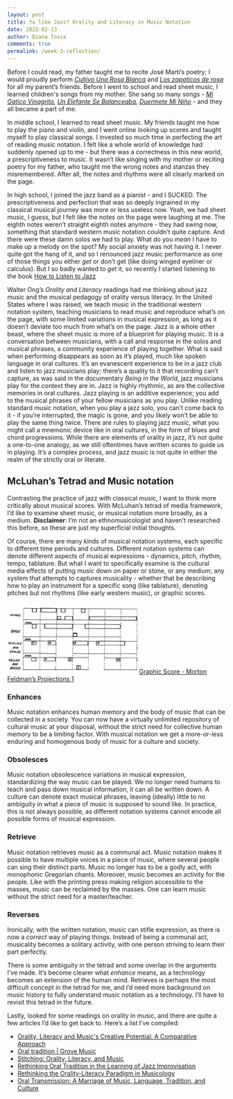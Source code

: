 ```yaml
---
layout: post
title: Ya like Jazz? Orality and Literacy in Music Notation
date: 2022-02-13
author: Diana Tosca
comments: true
permalink: /week-3-reflection/
---
```

Before I could read, my father taught me to recite José Martí’s poetry; I would proudly perform *[Cultivo Una Rosa Blanca](https://www.poemas-del-alma.com/jose-marti-cultivo-una-rosa-blanca.htm)* and *[Los zapaticos de rosa](https://www.poemas-del-alma.com/los-zapaticos-de-rosa.htm)* for all my parent’s friends. Before I went to school and read sheet music, I learned children's songs from my mother. She sang so many songs - *[Mi Gatico Vinagrito](https://www.youtube.com/watch?v=JyTmhWPE4G8),* *[Un Elefante Se Balanceaba](https://www.youtube.com/watch?v=950AAFXgivk),* *[Duermete Mi Niño](https://www.youtube.com/watch?v=LemxZcOXCdg)* - and they all became a part of me. 

In middle school, I learned to read sheet music. My friends taught me how to play the piano and violin, and I went online looking up scores and taught myself to play classical songs. I invested so much time in perfecting the art of reading music notation. I felt like a whole world of knowledge had suddenly opened up to me - but there was a correctness in this new world, a prescriptiveness to music. It wasn’t like singing with my mother or reciting poetry for my father, who taught me the wrong notes and stanzas they misremembered. After all, the notes and rhythms were all clearly marked on the page.

In high school, I joined the jazz band as a pianist - and I SUCKED. The prescriptiveness and perfection that was so deeply ingrained in my classical musical journey was more or less useless now. Yeah, we had sheet music, I guess, but I felt like the notes on the page were laughing at me. The eighth notes weren’t straight eighth notes anymore - they had *swing* now, something that standard western music notation couldn’t quite capture. And there were these damn *solos* we had to play. What do you *mean* I have to make up a melody on the spot? My social anxiety was not having it. I never quite got the hang of it, and so I renounced jazz music performance as one of those things you either *get* or don’t get (like doing winged eyeliner or calculus). But I so badly wanted to *get* it, so recently I started listening to the book [How to Listen to Jazz](https://www.audiobooksnow.com/audiobooks/how-to-listen-to-jazz/1826765/?gclid=Cj0KCQiAr5iQBhCsARIsAPcwROML7nTbEDq0sz8tS3XIjjtkO5CXPrk0qq6SZGxDKYeRpiz5CTAS4M0aAh0VEALw_wcB)

Walter Ong’s *Orality and Literacy* readings had me thinking about jazz music and the musical pedagogy of orality versus literacy. In the United States where I was raised, we teach music in the traditional western notation system, teaching musicians to read music and reproduce what’s on the page, with some limited variations in musical expression, as long as it doesn’t deviate too much from what’s on the page. Jazz is a whole other beast, where the sheet music is more of a blueprint for playing music. It is a conversation between musicians, with a call and response in the solos and musical phrases, a community experience of playing together. What is said when performing disappears as soon as it’s played, much like spoken language in oral cultures. It’s an evanescent experience to be in a jazz club and listen to jazz musicians play; there’s a quality to it that recording can’t capture, as was said in the documentary *Being in the World*, jazz musicians play for the context they are in. Jazz is highly rhythmic, as are the collective memories in oral cultures. Jazz playing is an additive experience; you add to the musical phrases of your fellow musicians as you play. Unlike reading standard music notation, when you play a jazz solo, you can’t come back to it - if you’re interrupted, the magic is gone, and you likely won’t be able to play the same thing twice. There are rules to playing jazz music, what you might call a mnemonic device like in oral cultures, in the form of blues and chord progressions. While there are elements of orality in jazz, it’s not quite a one-to-one analogy, as we still oftentimes have written scores to guide us in playing. It’s a complex process, and jazz music is not quite in either the realm of the strictly oral or literate.

## McLuhan’s Tetrad and Music notation 

Contrasting the practice of jazz with classical music, I want to think more critically about musical scores. With McLuhan’s tetrad of media framework, I’d like to examine sheet music, or musical notation more broadly, as a medium. **Disclaimer**: I’m not an ethnomusicologist and haven’t researched this before, so these are just my superficial initial thoughts. 

Of course, there are many kinds of musical notation systems, each specific to different time periods and cultures. Different notation systems can denote different aspects of musical expressions - dynamics, pitch, rhythm, tempo, tablature. But what I want to specifically examine is the cultural media effects of putting music down on paper or stone, or any medium; any system that attempts to captures musicality - whether that be describing how to play an instrument for a specific song (like tablature), denoting pitches but not rhythms (like early western music), or graphic scores.

![Projections](/assets/images/FeldmanGraphicScore.jpg)
[Graphic Score - Morton Feldman’s Projections 1](http://davidhall.io/visualising-music-graphic-scores/)

### Enhances
Music notation enhances human memory and the body of music that can be collected in a society. You can now have a virtually unlimited repository of cultural music at your disposal, without the strict need for collective human memory to be a limiting factor. With musical notation we get a more-or-less enduring and homogenous body of music for a culture and society. 

### Obsolesces
Music notation obsolescence variations in musical expression, standardizing the way music can be played. We no longer need humans to teach and pass down musical information, it can all be written down. A culture can denote exact musical phrases, leaving (ideally) little to no ambiguity in what a piece of music is supposed to sound like. In practice, this is not always possible, as different notation systems cannot encode all possible forms of musical expression.

### Retrieve
Music notation retrieves music as a communal act. Music notation makes it possible to have multiple voices in a piece of music, where several people can sing their distinct parts. Music no longer has to be a godly act, with monophonic Gregorian chants.
Moreover, music becomes an activity for the people. Like with the printing press making religion accessible to the masses, music can be reclaimed by the masses. One can learn music without the strict need for a master/teacher.

### Reverses
Ironically, with the written notation, music can stifle expression, as there is now a *correct* way of playing things. Instead of being a communal act, musicality becomes a solitary activity, with one person striving to learn their part perfectly. 

There is some ambiguity in the tetrad and some overlap in the arguments I’ve made. It’s become clearer what *enhance* means, as a technology becomes an extension of the human mind. Retrieves is perhaps the most difficult concept in the tetrad for me, and I’d need more background on music history to fully understand music notation as a technology. I’ll have to revisit this tetrad in the future.

Lastly, looked for some readings on orality in music, and there are quite a few articles I’d like to get back to. Here’s a list I’ve compiled:
* [Orality, Literacy and Music's Creative Potential: A Comparative Approach](https://www.jstor.org/stable/pdf/40318372.pdf) 
* [Oral tradition | Grove Music](https://www.oxfordmusiconline.com/grovemusic/view/10.1093/gmo/9781561592630.001.0001/omo-9781561592630-e-1002292603)
* [Stitching: Orality, Literacy, and Music](https://libra2.lib.virginia.edu/downloads/d504rk69j?filename=c7a1d2680f9b507dc8014c9209c2526d.pdf)
* [Rethinking Oral Tradition in the Learning of Jazz Improvisation](https://www.tandfonline.com/doi/full/10.1080/03007760600670372)
* [Rethinking the Orality-Literacy Paradigm in Musicology](https://www.researchgate.net/publication/236796791_Rethinking_the_Orality-Literacy_Paradigm_in_Musicology)
* [Oral Transmission: A Marriage of Music, Language, Tradition, and Culture](https://digitalcommons.cedarville.edu/cgi/viewcontent.cgi?article=1054&context=musicalofferings)